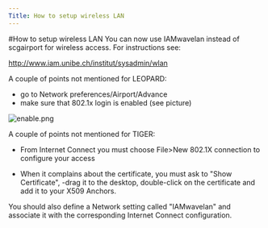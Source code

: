 ```yaml
---
Title: How to setup wireless LAN
---
```

#How to setup wireless LAN
You can now use IAMwavelan instead of scgairport for wireless access.  For instructions see:

http://www.iam.unibe.ch/institut/sysadmin/wlan

A couple of points not mentioned for LEOPARD:


-  go to Network preferences/Airport/Advance
-  make sure that 802.1x login is enabled (see picture)

![enable.png](%assets_url%/files/00/nwqts94mhqhbtoxc3ensk4jvna30b9/enable.png)

A couple of points not mentioned for TIGER:


-  From Internet Connect you must choose File>New 802.1X connection to configure your access


-  When it complains about the certificate, you must ask to "Show Certificate", <COMMAND>-drag it to the desktop, double-click on the certificate and add it to your X509 Anchors.

You should also define a Network setting called "IAMwavelan" and associate it with the corresponding Internet Connect configuration.

